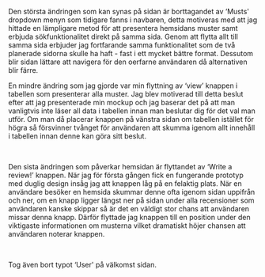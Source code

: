 Den största ändringen som kan synas på sidan är borttagandet av ‘Musts' dropdown
menyn som tidigare fanns i navbaren, detta motiveras med att jag hittade en
lämpligare metod för att presentera hemsidans muster samt erbjuda
sökfunktionalitet direkt på samma sida. Genom att flytta allt till samma sida
erbjuder jag fortfarande samma funktionalitet som de två planerade sidorna
skulle ha haft - fast i ett mycket bättre format. Dessutom blir sidan lättare
att navigera för den oerfarne användaren då alternativen blir färre.



En mindre ändring som jag gjorde var min flyttning av ‘view’ knappen i tabellen
som presenterar alla muster. Jag blev motiverad till detta beslut efter att jag
presenterade min mockup och jag baserar det på att man vanligtvis inte läser all
data i tabellen innan man beslutar dig för det val man utför. Om man då placerar
knappen på vänstra sidan om tabellen istället för högra så försvinner tvånget
för användaren att skumma igenom allt innehåll i tabellen innan denne kan göra
sitt beslut.

 

Den sista ändringen som påverkar hemsidan är flyttandet av ‘Write a review!’
knappen. När jag för första gången fick en fungerande prototyp med duglig design
insåg jag att knappen låg på en felaktig plats. När en användare besöker en
hemsida skummar denne ofta igenom sidan uppifrån och ner, om en knapp ligger
längst ner på sidan under alla recensioner som användaren kanske skippar så är
det en väldigt stor chans att användaren missar denna knapp. Därför flyttade jag
knappen till en position under den viktigaste informationen om musterna vilket
dramatiskt höjer chansen att användaren noterar knappen.

 

Tog även bort typot ‘User' på välkomst sidan.

 
